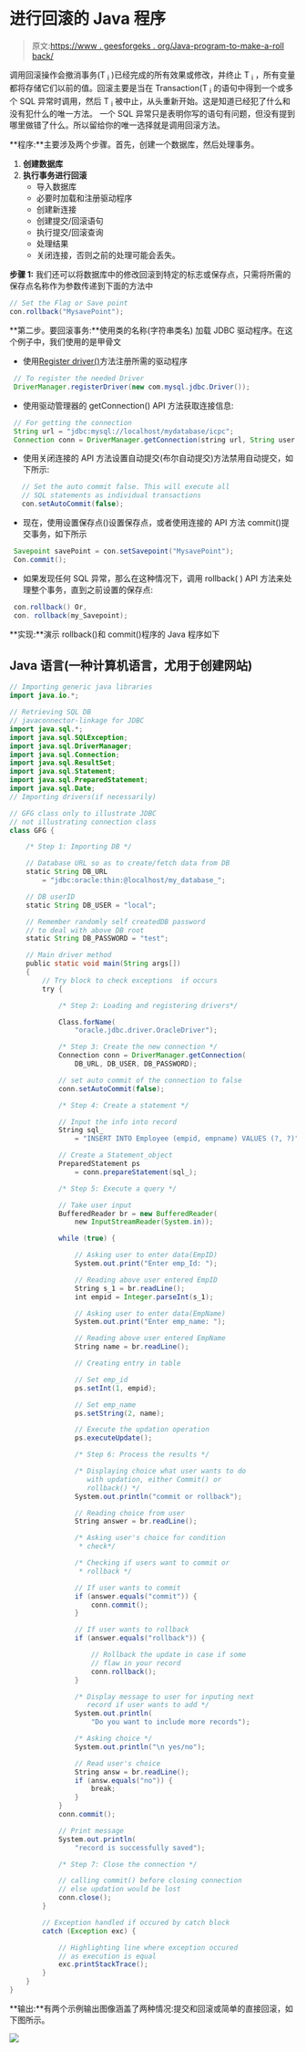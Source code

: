 # 进行回滚的 Java 程序

> 原文:[https://www . geesforgeks . org/Java-program-to-make-a-roll back/](https://www.geeksforgeeks.org/java-program-to-make-a-rollback/)

调用回滚操作会撤消事务(T <sub>i</sub> )已经完成的所有效果或修改，并终止 T <sub>i</sub> ，所有变量都将存储它们以前的值。回滚主要是当在 Transaction(T <sub>i</sub> 的语句中得到一个或多个 SQL 异常时调用，然后 T <sub>i</sub> 被中止，从头重新开始。这是知道已经犯了什么和没有犯什么的唯一方法。
一个 SQL 异常只是表明你写的语句有问题，但没有提到哪里做错了什么。所以留给你的唯一选择就是调用回滚方法。

**程序:**主要涉及两个步骤。首先，创建一个数据库，然后处理事务。

1.  **创建数据库**
2.  **执行事务进行回滚**
    *   导入数据库
    *   必要时加载和注册驱动程序
    *   创建新连接
    *   创建提交/回滚语句
    *   执行提交/回滚查询
    *   处理结果
    *   关闭连接，否则之前的处理可能会丢失。

**步骤 1:** 我们还可以将数据库中的修改回滚到特定的标志或保存点，只需将所需的保存点名称作为参数传递到下面的方法中

```java
// Set the Flag or Save point 
con.rollback("MysavePoint");
```

**第二步。要回滚事务:**使用类的名称(字符串类名) 加载 JDBC 驱动程序。在这个例子中，我们使用的是甲骨文

*   使用[Register driver()](https://www.geeksforgeeks.org/establishing-jdbc-connection-in-java/)方法注册所需的驱动程序

```java
 // To register the needed Driver
 DriverManager.registerDriver(new com.mysql.jdbc.Driver());
```

*   使用驱动管理器的 getConnection() API 方法获取连接信息:

```java
 // For getting the connection
 String url = "jdbc:mysql://localhost/mydatabase/icpc";
 Connection conn = DriverManager.getConnection(string url, String user, String password);
```

*   使用关闭连接的 API 方法设置自动提交(布尔自动提交)方法禁用自动提交，如下所示:

```java
   // Set the auto commit false. This will execute all
   // SQL statements as individual transactions
   con.setAutoCommit(false);
```

*   现在，使用设置保存点()设置保存点，或者使用连接的 API 方法 commit()提交事务，如下所示

```java
 Savepoint savePoint = con.setSavepoint("MysavePoint");
 Con.commit();
```

*   如果发现任何 SQL 异常，那么在这种情况下，调用 rollback( ) API 方法来处理整个事务，直到之前设置的保存点:

```java
 con.rollback() Or,
 con. rollback(my_Savepoint);
```

**实现:**演示 rollback()和 commit()程序的 Java 程序如下

## Java 语言(一种计算机语言，尤用于创建网站)

```java
// Importing generic java libraries
import java.io.*;

// Retrieving SQL DB
// javaconnector-linkage for JDBC
import java.sql.*;
import java.sql.SQLException;
import java.sql.DriverManager;
import java.sql.Connection;
import java.sql.ResultSet;
import java.sql.Statement;
import java.sql.PreparedStatement;
import java.sql.Date;
// Importing drivers(if necessarily)

// GFG class only to illustrate JDBC
// not illustrating connection class
class GFG {

    /* Step 1: Importing DB */

    // Database URL so as to create/fetch data from DB
    static String DB_URL
        = "jdbc:oracle:thin:@localhost/my_database_";

    // DB userID
    static String DB_USER = "local";

    // Remember randomly self createdDB password
    // to deal with above DB root
    static String DB_PASSWORD = "test";

    // Main driver method
    public static void main(String args[])
    {
        // Try block to check exceptions  if occurs
        try {

            /* Step 2: Loading and registering drivers*/

            Class.forName(
                "oracle.jdbc.driver.OracleDriver");

            /* Step 3: Create the new connection */
            Connection conn = DriverManager.getConnection(
                DB_URL, DB_USER, DB_PASSWORD);

            // set auto commit of the connection to false
            conn.setAutoCommit(false);

            /* Step 4: Create a statement */

            // Input the info into record
            String sql_
                = "INSERT INTO Employee (empid, empname) VALUES (?, ?)";

            // Create a Statement_object
            PreparedStatement ps
                = conn.prepareStatement(sql_);

            /* Step 5: Execute a query */

            // Take user input
            BufferedReader br = new BufferedReader(
                new InputStreamReader(System.in));

            while (true) {

                // Asking user to enter data(EmpID)
                System.out.print("Enter emp_Id: ");

                // Reading above user entered EmpID
                String s_1 = br.readLine();
                int empid = Integer.parseInt(s_1);

                // Asking user to enter data(EmpName)
                System.out.print("Enter emp_name: ");

                // Reading above user entered EmpName
                String name = br.readLine();

                // Creating entry in table

                // Set emp_id
                ps.setInt(1, empid);

                // Set emp_name
                ps.setString(2, name);

                // Execute the updation operation
                ps.executeUpdate();

                /* Step 6: Process the results */

                /* Displaying choice what user wants to do
                   with updation, either Commit() or
                   rollback() */
                System.out.println("commit or rollback");

                // Reading choice from user
                String answer = br.readLine();

                /* Asking user's choice for condition
                 * check*/

                /* Checking if users want to commit or
                 * rollback */

                // If user wants to commit
                if (answer.equals("commit")) {
                    conn.commit();
                }

                // If user wants to rollback
                if (answer.equals("rollback")) {

                    // Rollback the update in case if some
                    // flaw in your record
                    conn.rollback();
                }

                /* Display message to user for inputing next
                   record if user wants to add */
                System.out.println(
                    "Do you want to include more records");

                /* Asking choice */
                System.out.println("\n yes/no");

                // Read user's choice
                String answ = br.readLine();
                if (answ.equals("no")) {
                    break;
                }
            }
            conn.commit();

            // Print message
            System.out.println(
                "record is successfully saved");

            /* Step 7: Close the connection */

            // calling commit() before closing connection
            // else updation would be lost
            conn.close();
        }

        // Exception handled if occured by catch block
        catch (Exception exc) {

            // Highlighting line where exception occured
            // as execution is equal
            exc.printStackTrace();
        }
    }
}
```

**输出:**有两个示例输出图像涵盖了两种情况:提交和回滚或简单的直接回滚，如下图所示。

![](img/539599a3fbb79d41e675adc92ba347ed.png)